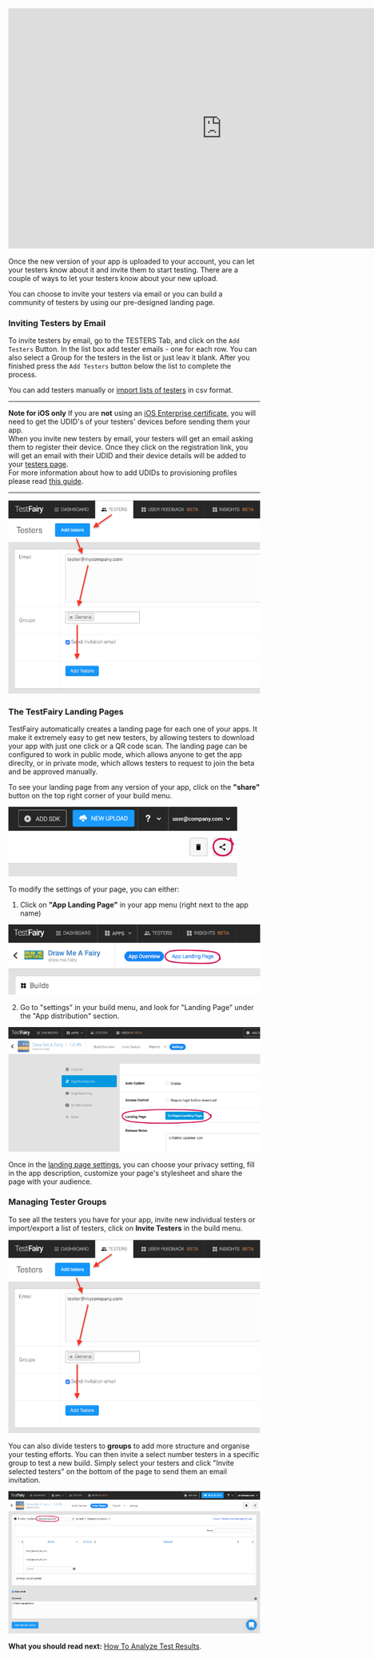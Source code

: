 <!-- # Inviting Testers -->

<iframe width="854" height="480" src="https://www.youtube.com/embed/Y2KpYgi8wLI" frameborder="0" allow="autoplay; encrypted-media" allowfullscreen></iframe>

Once the new version of your app is uploaded to your account, you can let your testers know about it and invite them to start testing. There are a couple of ways to let your testers know about your new upload. 

You can choose to invite your testers via email or you can build a community of testers by using our pre-designed landing page.

### Inviting Testers by Email

To invite testers by email, go to the TESTERS Tab, and click on the `Add Testers` Button. In the list box add tester emails  - one for each row.
You can also select a Group for the testers in the list or just leav it blank.
After you finished press the `Add Testers` button below the list to complete the process.

You can add testers manually or [import lists of testers](https://app.testfairy.com/testers/import/) in csv format.

______
                
 **Note for iOS only**
         If you are **not** using an [iOS Enterprise certificate](https://developer.apple.com/programs/ios/enterprise/), you  will need to get the UDID's of your testers' devices before sending them your app.   
         When you invite new testers by email, your testers will get an email asking them to register their device. Once they click on the registration link, you will get an email with their UDID and their device details will be added to your [testers page](https://app.testfairy.com/testers).  
         For more information about how to add UDIDs to provisioning profiles please read [this guide](http://docs.testfairy.com/iOS_SDK/Adding_UDIDs_to_iOS_development_profile.html).
______

![ alt upload](../../img/app/invite-testers2.png)

### The TestFairy Landing Pages

TestFairy automatically creates a landing page for each one of your apps. It make it extremely easy to get new testers, by allowing testers to download your app with just one click or a QR code scan. The landing page can be configured to work in public mode, which allows anyone to get the app direclty, or in private mode, which allows testers to request to join the beta and be approved manually.

To see your landing page from any version of your app, click on the **"share"** button on the top right corner of your build menu.

![ alt upload](../../img/app/share-btn.png)

To modify the settings of your page, you can either:
 
  1. Click on **"App Landing Page"** in your app menu (right next to the app name) 
  
  ![ alt upload](../../img/app/landing-page-btn.png)
  
  2. Go to "settings" in your build menu, and look for "Landing Page" under the "App distribution" section.

  ![ alt upload](../../img/app/landing-page-settings.png)

Once in the [landing page settings](https://docs.testfairy.com/App_Distribution/Landing_Pages.html), you can choose your privacy setting, fill in the app description, customize your page's stylesheet and share the page with your audience.


### Managing Tester Groups

To see all the testers you have for your app, invite new individual testers or import/export a list of testers, click on **Invite Testers** in the build menu.

![ alt upload](../../img/app/invite-testers2.png)

You can also divide testers to **groups** to add more structure and organise your testing efforts. 
You can then invite a select number testers in a specific group to test a new build. Simply select your testers and click "Invite selected testers" on the bottom of the page to send them an email invitation.

![ alt upload](../../img/app/tester-groups.png)
 
**What you should read next:** [How To Analyze Test Results](How_To_Analyze_Test_Results.html).

